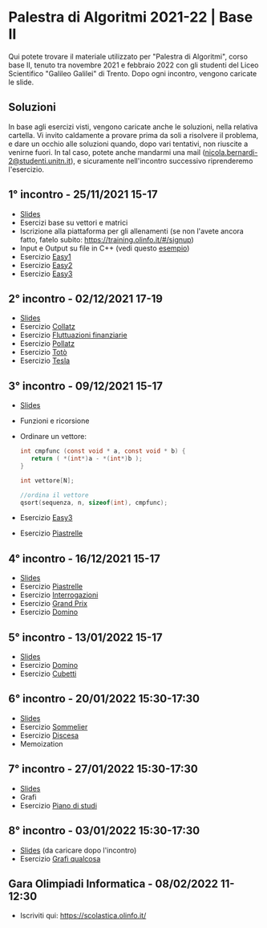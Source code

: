 # Palestra di Algoritmi 2021-22 | Base II

Qui potete trovare il materiale utilizzato per "Palestra di Algoritmi", corso base II, tenuto tra novembre 2021 e febbraio 2022 con gli studenti del Liceo Scientifico "Galileo Galilei" di Trento.
Dopo ogni incontro, vengono caricate le slide.

## Soluzioni
In base agli esercizi visti, vengono caricate anche le soluzioni, nella relativa cartella.
Vi invito caldamente a provare prima da soli a risolvere il problema, e dare un occhio alle soluzioni quando, dopo vari tentativi, non riuscite a venirne fuori.
In tal caso, potete anche mandarmi una mail (nicola.bernardi-2@studenti.unitn.it), e sicuramente nell'incontro successivo riprenderemo l'esercizio.

## 1° incontro - 25/11/2021 15-17
- [Slides](PalestraAlgo1.pdf)
- Esercizi base su vettori e matrici
- Iscrizione alla piattaforma per gli allenamenti (se non l'avete ancora fatto, fatelo subito: https://training.olinfo.it/#/signup)
- Input e Output su file in C++ (vedi questo [esempio](i-o-file.cpp))
- Esercizio [Easy1](https://training.olinfo.it/#/task/easy1/statement)
- Esercizio [Easy2](https://training.olinfo.it/#/task/easy2/statement)
- Esercizio [Easy3](https://training.olinfo.it/#/task/easy3/statement)

## 2° incontro - 02/12/2021 17-19
- [Slides](PalestraAlgo2.pdf)
- Esercizio [Collatz](https://training.olinfo.it/#/task/collatz/statement)
- Esercizio [Fluttuazioni finanziarie](https://training.olinfo.it/#/task/luiss_azioni/statement)
- Esercizio [Pollatz](https://training.olinfo.it/#/task/gator_pcollatz/statement)
- Esercizio [Totò](https://training.olinfo.it/#/task/spartizione/statement)
- Esercizio [Tesla](https://training.olinfo.it/#/task/gator_tesla/statement)


## 3° incontro - 09/12/2021 15-17
- [Slides](PalestraAlgo3.pdf)
- Funzioni e ricorsione
- Ordinare un vettore: 

   ```c
   int cmpfunc (const void * a, const void * b) {
      return ( *(int*)a - *(int*)b );
   }

   int vettore[N];

   //ordina il vettore
   qsort(sequenza, n, sizeof(int), cmpfunc);
   ```


- Esercizio [Easy3](https://training.olinfo.it/#/task/easy3/statement)
- Esercizio [Piastrelle](https://training.olinfo.it/#/task/piastrelle/statement)

## 4° incontro - 16/12/2021 15-17
- [Slides](PalestraAlgo4.pdf)
- Esercizio [Piastrelle](https://training.olinfo.it/#/task/piastrelle/statement)
- Esercizio [Interrogazioni](https://training.olinfo.it/#/task/interrogazioni/statement)
- Esercizio [Grand Prix](https://training.olinfo.it/#/task/grandprix/statement)
- Esercizio [Domino](https://training.olinfo.it/#/task/domino/statement)


## 5° incontro - 13/01/2022 15-17
- [Slides](PalestraAlgo5.pdf)
- Esercizio [Domino](https://training.olinfo.it/#/task/domino/statement)
- Esercizio [Cubetti](https://training.olinfo.it/#/task/cubetti/statement)

## 6° incontro - 20/01/2022 15:30-17:30
- [Slides](PalestraAlgo6.pdf)
- Esercizio [Sommelier](https://training.olinfo.it/#/task/sommelier/statement)
- Esercizio [Discesa](https://training.olinfo.it/#/task/discesa/statement)
- Memoization

## 7° incontro - 27/01/2022 15:30-17:30
- [Slides](PalestraAlgo7.pdf)
- Grafi
- Esercizio [Piano di studi](https://training.olinfo.it/#/task/luiss_piano/statement)

## 8° incontro - 03/01/2022 15:30-17:30
- [Slides](PalestraAlgo8.pdf) (da caricare dopo l'incontro)
- Esercizio [Grafi qualcosa](https://training.olinfo.it/#/task/discesa/statement)

## Gara Olimpiadi Informatica - 08/02/2022 11-12:30
- Iscriviti qui: https://scolastica.olinfo.it/
